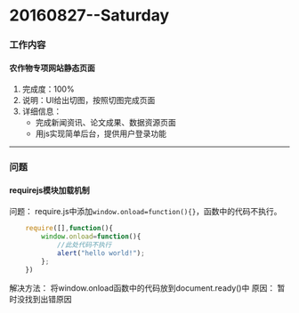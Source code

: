 # 20160827--Saturday

### 工作内容
    
#### **农作物专项网站静态页面**
1. 完成度：100%
2. 说明：UI给出切图，按照切图完成页面
3. 详细信息：
    - 完成新闻资讯、论文成果、数据资源页面
    - 用js实现简单后台，提供用户登录功能
    
----------------------


### 问题

#### **requirejs模块加载机制**

问题：
require.js中添加`window.onload=function(){}`，函数中的代码不执行。
```js
    require([],function(){
        window.onload=function(){
            //此处代码不执行
            alert("hello world!");
        };
    })
```

解决方法：
将window.onload函数中的代码放到document.ready()中
原因：
暂时没找到出错原因
